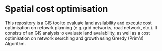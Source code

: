 # Spatial cost optimisation

This repository is a GIS tool to evaluate land availability and execute cost optimisation on netowrk planning (e.g. grid networks, road network, etc.). It consists of an GIS analysis to evaluate land availability, as well as a cost optimisation on network searching and growth using Greedy (Prim's) Algorithm. 